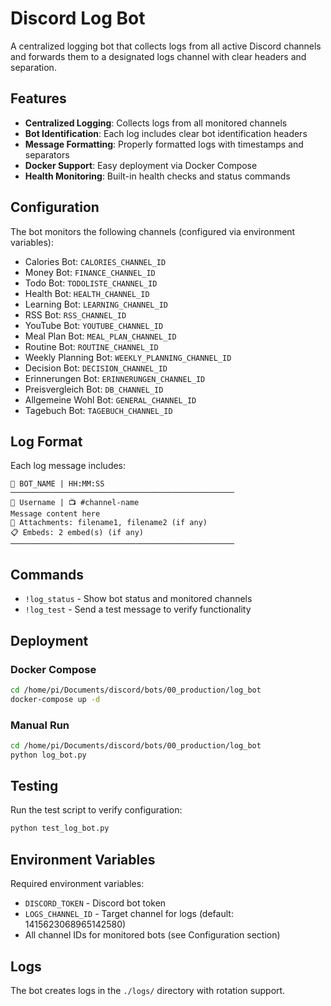 # Discord Log Bot

A centralized logging bot that collects logs from all active Discord channels and forwards them to a designated logs channel with clear headers and separation.

## Features

- **Centralized Logging**: Collects logs from all monitored channels
- **Bot Identification**: Each log includes clear bot identification headers
- **Message Formatting**: Properly formatted logs with timestamps and separators
- **Docker Support**: Easy deployment via Docker Compose
- **Health Monitoring**: Built-in health checks and status commands

## Configuration

The bot monitors the following channels (configured via environment variables):

- Calories Bot: `CALORIES_CHANNEL_ID`
- Money Bot: `FINANCE_CHANNEL_ID`
- Todo Bot: `TODOLISTE_CHANNEL_ID`
- Health Bot: `HEALTH_CHANNEL_ID`
- Learning Bot: `LEARNING_CHANNEL_ID`
- RSS Bot: `RSS_CHANNEL_ID`
- YouTube Bot: `YOUTUBE_CHANNEL_ID`
- Meal Plan Bot: `MEAL_PLAN_CHANNEL_ID`
- Routine Bot: `ROUTINE_CHANNEL_ID`
- Weekly Planning Bot: `WEEKLY_PLANNING_CHANNEL_ID`
- Decision Bot: `DECISION_CHANNEL_ID`
- Erinnerungen Bot: `ERINNERUNGEN_CHANNEL_ID`
- Preisvergleich Bot: `DB_CHANNEL_ID`
- Allgemeine Wohl Bot: `GENERAL_CHANNEL_ID`
- Tagebuch Bot: `TAGEBUCH_CHANNEL_ID`

## Log Format

Each log message includes:

```
🤖 BOT_NAME | HH:MM:SS
──────────────────────────────────────────────────
👤 Username | 📺 #channel-name
Message content here
📎 Attachments: filename1, filename2 (if any)
📋 Embeds: 2 embed(s) (if any)
──────────────────────────────────────────────────
```

## Commands

- `!log_status` - Show bot status and monitored channels
- `!log_test` - Send a test message to verify functionality

## Deployment

### Docker Compose

```bash
cd /home/pi/Documents/discord/bots/00_production/log_bot
docker-compose up -d
```

### Manual Run

```bash
cd /home/pi/Documents/discord/bots/00_production/log_bot
python log_bot.py
```

## Testing

Run the test script to verify configuration:

```bash
python test_log_bot.py
```

## Environment Variables

Required environment variables:

- `DISCORD_TOKEN` - Discord bot token
- `LOGS_CHANNEL_ID` - Target channel for logs (default: 1415623068965142580)
- All channel IDs for monitored bots (see Configuration section)

## Logs

The bot creates logs in the `./logs/` directory with rotation support.
